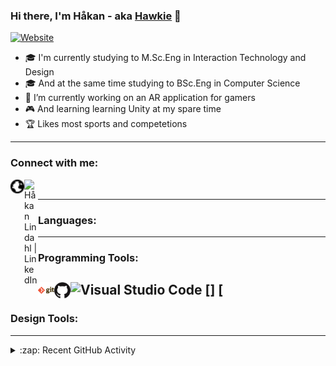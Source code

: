 ### Hi there, I'm Håkan - aka [Hawkie][website] 👋

[![Website](https://img.shields.io/website?label=hawkie.me&style=for-the-badge&url=https%3A%2F%2Fhawkie.me)](https://hawkie.me)

- :mortar_board: I'm currently studying to M.Sc.Eng in Interaction Technology and Design
- :mortar_board: And at the same time studying to BSc.Eng in Computer Science
- :iphone: I’m currently working on an AR application for gamers
- :video_game: And learning learning Unity at my spare time
- :trophy: Likes most sports and competetions

---

### Connect with me:
[<img align="left" alt="hawkie.me" width="22px" src="https://raw.githubusercontent.com/iconic/open-iconic/master/svg/globe.svg" />][website]
[<img align="left" alt="Håkan Lindahl | LinkedIn" width="22px" src="https://cdn.jsdelivr.net/npm/simple-icons@v3/icons/linkedin.svg" />][linkedin]

<br />

---

### Languages:

---

### Programming Tools:
![Visual Studio Code](https://img.shields.io/badge/VisualStudioCode-0078d7.svg?style=for-the-badge&logo=visual-studio-code&logoColor=white)
[<img align="left" alt="Git" width="26px" src="https://raw.githubusercontent.com/github/explore/80688e429a7d4ef2fca1e82350fe8e3517d3494d/topics/git/git.png" />]
[<img align="left" alt="GitHub" width="26px" src="https://raw.githubusercontent.com/github/explore/78df643247d429f6cc873026c0622819ad797942/topics/github/github.png" />
---


### Design Tools:
---

<details>
  <summary>:zap: Recent GitHub Activity</summary>
  
<!--START_SECTION:activity-->
<!-- 1. ❌ Closed PR [#11](https://github.com/codeSTACKr/free-developer-resources/pull/11) in [codeSTACKr/free-developer-resources](https://github.com/codeSTACKr/free-developer-resources) 
 2. 🗣 Commented on [#11](https://github.com/codeSTACKr/free-developer-resources/issues/11) in [codeSTACKr/free-developer-resources](https://github.com/codeSTACKr/free- developer-resources)
3. 🎉 Merged PR [#10](https://github.com/codeSTACKr/free-developer-resources/pull/10) in [codeSTACKr/free-developer-resources](https://github.com/codeSTACKr/free-developer-resources)
4. 🎉 Merged PR [#12](https://github.com/codeSTACKr/free-developer-resources/pull/12) in [codeSTACKr/free-developer-resources](https://github.com/codeSTACKr/free-developer-resources)
5. 🗣 Commented on [#1](https://github.com/codeSTACKr/portfolio-sass/issues/1) in [codeSTACKr/portfolio-sass](https://github.com/codeSTACKr/portfolio-sass)-->
<!--END_SECTION:activity-->
</details>

<!--<details>
 <summary>:zap: GitHub Stats</summary>
 <img align="left" alt="codeSTACKr's GitHub Stats" src="https://github-readme-stats.codestackr.vercel.app/api?username=codeSTACKr&show_icons=true&hide_border=true" />
</details>-->



[website]: https://hawkie.me
[linkedin]: https://www.linkedin.com/in/h%C3%A5kan-lindahl-3a0427153/

